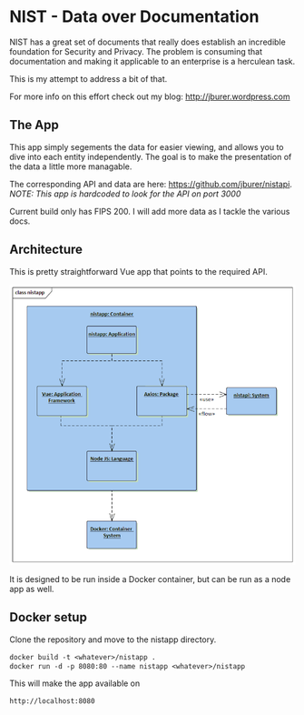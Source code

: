 # NIST - Data over Documentation

NIST has a great set of documents that really does establish an incredible foundation
for Security and Privacy. The problem is consuming that documentation and making it
applicable to an enterprise is a herculean task.

This is my attempt to address a bit of that.

For more info on this effort check out my blog: <a href="http://jburer.wordpress.com" target="_blank">http://jburer.wordpress.com</a>

## The App

This app simply segements the data for easier viewing, and allows you to dive into each entity independently.
The goal is to make the presentation of the data a little more managable.

The corresponding API and data are here: <a href="https://github.com/jburer/nistapi" target="_blank">https://github.com/jburer/nistapi</a>.  
<i>NOTE: This app is hardcoded to look for the API on port 3000</i>

Current build only has FIPS 200. I will add more data as I tackle the various docs.

## Architecture

This is pretty straightforward Vue app that points to the required API.

<img src="./images/nistapp.gif" alt="nistapp">

It is designed to be run inside a Docker container, but can be run as a node app as well.

## Docker setup

Clone the repository and move to the nistapp directory.

```
docker build -t <whatever>/nistapp .
docker run -d -p 8080:80 --name nistapp <whatever>/nistapp
```

This will make the app available on

```
http://localhost:8080
```
